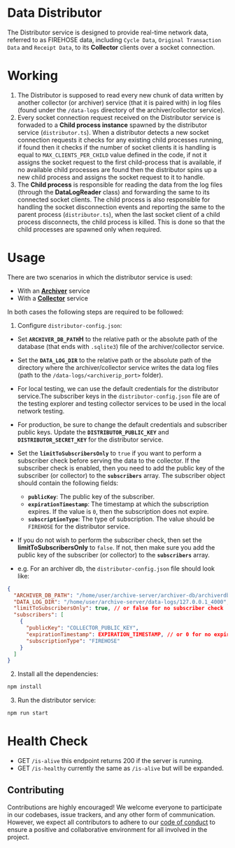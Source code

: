 # Data Distributor

The Distributor service is designed to provide real-time network data, referred to as FIREHOSE data, including `Cycle Data`, `Original Transaction Data` and `Receipt Data`, to its **Collector** clients over a socket connection.

# Working

1. The Distributor is supposed to read every new chunk of data written by another collector (or archiver) service (that it is paired with) in log files (found under the `/data-logs` directory of the archiver/collector service).
2. Every socket connection request received on the Distributor service is forwaded to a **Child process instance** spawned by the distributor service (`distributor.ts`). When a distributor detects a new socket connection requests it checks for any existing child processes running, if found then it checks if the number of socket clients it is handling is equal to `MAX_CLIENTS_PER_CHILD` value defined in the code, if not it assigns the socket request to the first child-process that is available, if no available child processes are found then the distributor spins up a new child process and assigns the socket request to it to handle.
3. The **Child process** is responsible for reading the data from the log files (through the **DataLogReader** class) and forwarding the same to its connected socket clients. The child process is also responsible for handling the socket disconnection events and reporting the same to the parent process (`distributor.ts`), when the last socket client of a child process disconnects, the child process is killed. This is done so that the child processes are spawned only when required.

# Usage

There are two scenarios in which the distributor service is used:

- With an [**Archiver**](https://gitlab.com/shardus/archive/archive-server) service
- With a [**Collector**](https://gitlab.com/shardus/relayer/collector) service

In both cases the following steps are required to be followed:

1. Configure `distributor-config.json`:

- Set **`ARCHIVER_DB_PATH`H** to the relative path or the absolute path of the database (that ends with `.sqlite3`) file of the archiver/collector service.
- Set the **`DATA_LOG_DIR`** to the relative path or the absolute path of the directory where the archiver/collector service writes the data log files (path to the `/data-logs/<archiverip_port>` folder).
- For local testing, we can use the default credentials for the distributor service.The subscriber keys in the `distributor-config.json` file are of the testing explorer and testing collector services to be used in the local network testing.
- For production, be sure to change the default credentials and subscriber public keys. Update the **`DISTRIBUTOR_PUBLIC_KEY`** and **`DISTRIBUTOR_SECRET_KEY`** for the distributor service.
- Set the **`limitToSubscribersOnly`** to `true` if you want to perform a subscriber check before serving the data to the collector. If the subscriber check is enabled, then you need to add the public key of the subscriber (or collector) to the **`subscribers`** array. The subscriber object should contain the following fields:
  - **`publicKey`**: The public key of the subscriber.
  - **`expirationTimestamp`**: The timestamp at which the subscription expires. If the value is `0`, then the subscription does not expire.
  - **`subscriptionType`**: The type of subscription. The value should be `FIREHOSE` for the distributor service.
- If you do not wish to perform the subscriber check, then set the **limitToSubscribersOnly** to `false`. If not, then make sure you add the public key of the subscriber (or collector) to the **`subscribers`** array.

- e.g. For an archiver db, the `distributor-config.json` file should look like:

```json
{
  "ARCHIVER_DB_PATH": "/home/user/archive-server/archiver-db/archiverdb-4000.sqlite3",
  "DATA_LOG_DIR": "/home/user/archive-server/data-logs/127.0.0.1_4000",
  "limitToSubscribersOnly": true, // or false for no subscriber check
  "subscribers": [
    {
      "publicKey": "COLLECTOR_PUBLIC_KEY",
      "expirationTimestamp": EXPIRATION_TIMESTAMP, // or 0 for no expiration
      "subscriptionType": "FIREHOSE"
    }
  ]
}
```

2. Install all the dependencies:

```bash
npm install
```

3. Run the distributor service:

```bash
npm run start
```

# Health Check

- GET `/is-alive` this endpoint returns 200 if the server is running.
- GET `/is-healthy` currently the same as `/is-alive` but will be expanded.

## Contributing

Contributions are highly encouraged! We welcome everyone to participate in our codebases, issue trackers, and any other form of communication. However, we expect all contributors to adhere to our [code of conduct](./CODE_OF_CONDUCT.md) to ensure a positive and collaborative environment for all involved in the project.
